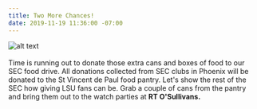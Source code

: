 ```yaml
---
title: Two More Chances!
date: 2019-11-19 11:36:00 -07:00
---
```


![alt text](https://lsu-phoenix-alumni.github.io/assets/img/FoodDrive.jpg)  
<br>
Time is running out to donate those extra cans and boxes of food to our SEC food drive. All donations collected from SEC clubs in Phoenix will be donated to the St Vincent de Paul food pantry. Let's show the rest of the SEC how giving LSU fans can be. Grab a couple of cans from the pantry and bring them out to the watch parties at **RT O'Sullivans.**   
